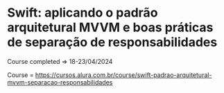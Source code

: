# Swift: aplicando o padrão arquitetural MVVM e boas práticas de separação de responsabilidades

Course completed => 18-23/04/2024

Course = https://cursos.alura.com.br/course/swift-padrao-arquitetural-mvvm-separacao-responsabilidades